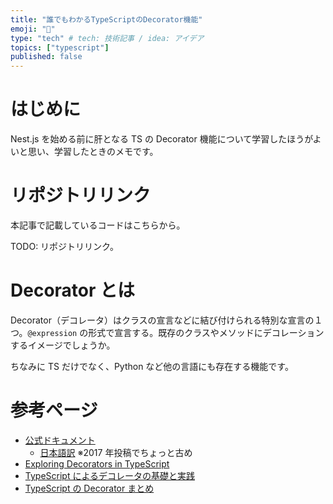 ```yaml
---
title: "誰でもわかるTypeScriptのDecorator機能"
emoji: "🍰"
type: "tech" # tech: 技術記事 / idea: アイデア
topics: ["typescript"]
published: false
---
```


# はじめに

Nest.js を始める前に肝となる TS の Decorator 機能について学習したほうがよいと思い、学習したときのメモです。

# リポジトリリンク

本記事で記載しているコードはこちらから。

TODO: リポジトリリンク。

# Decorator とは

Decorator（デコレータ）はクラスの宣言などに結び付けられる特別な宣言の１つ。`@expression` の形式で宣言する。既存のクラスやメソッドにデコレーションするイメージでしょうか。

ちなみに TS だけでなく、Python など他の言語にも存在する機能です。

# 参考ページ

- [公式ドキュメント](https://www.typescriptlang.org/docs/handbook/decorators.html)
  - [日本語訳](https://mae.chab.in/archives/59845) ※2017 年投稿でちょっと古め
- [Exploring Decorators in TypeScript](https://betterprogramming.pub/decorators-in-typescript-dc47aace075e)
- [TypeScript によるデコレータの基礎と実践](https://qiita.com/taqm/items/4bfd26dfa1f9610128bc)
- [TypeScript の Decorator まとめ](https://qiita.com/tminasen/items/a449826e35ab83c1a57b)
